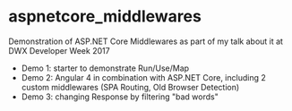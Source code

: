 # aspnetcore_middlewares
Demonstration of ASP.NET Core Middlewares as part of my talk about it at DWX Developer Week 2017

* Demo 1: starter to demonstrate Run/Use/Map
* Demo 2: Angular 4 in combination with ASP.NET Core, including 2 custom middlewares (SPA Routing, Old Browser Detection)
* Demo 3: changing Response by filtering "bad words"
